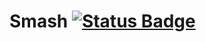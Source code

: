 # Smash [![Status Badge](https://github.com/ClientDNS/Smash/actions/workflows/build.yml/badge.svg?branch=master)](https://github.com/ClientDNS/Smash/actions/workflows/build.yml)
